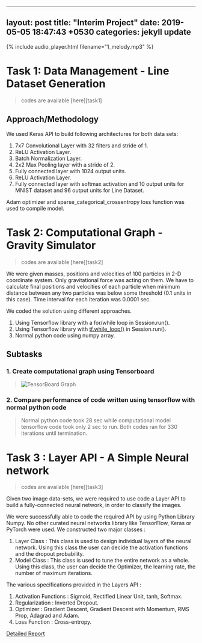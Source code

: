 
---
layout: post
title:  "Interim Project"
date:   2019-05-05 18:47:43 +0530
categories: jekyll update
---

{% include audio_player.html filename="1_melody.mp3" %}


# Task 1: Data Management - Line Dataset Generation

>codes are available [here][task1]


## Approach/Methodology

We used Keras API to build following architectures for both data sets:
1. 7x7 Convolutional Layer with 32 filters and stride of 1.
2. ReLU Activation Layer.
3. Batch Normalization Layer.
4. 2x2 Max Pooling layer with a stride of 2.
5. Fully connected layer with 1024 output units.
6. ReLU Activation Layer.
7. Fully connected layer with softmax activation and 10 output units for MNIST dataset and 96 output units for Line Dataset.

Adam optimizer and sparse_categorical_crossentropy loss function was used to compile model.

# Task 2: Computational Graph - Gravity Simulator

>codes are available [here][task2]

We were given masses, positions and velocities of 100 particles in 2-D coordinate system. Only gravitational force was acting on them. We have to calculate final positions and velocities of each particle when minimum distance between any two particles was below some threshold (0.1 units in this case). Time interval for each iteration was 0.0001 sec.

We coded the solution using different approaches.

1. Using Tensorflow library with a for/while loop in Session.run().
2. Using Tensorflow library with [tf.while_loop()](https://www.tensorflow.org/api_docs/python/tf/while_loop) in Session.run().
3. Normal python code using numpy array.

## Subtasks

### 1.  Create computational graph using Tensorboard

>![TensorBoard Graph]({{site.baseurl}}/img/tb.png)

### 2.  Compare performance of code written using tensorflow with normal python code

>Normal python code took 28 sec while computational model tensorflow code took only 2 sec to run. Both codes ran for 330 iterations until termination.

# Task 3 : Layer API - A Simple Neural network

>codes are available [here][task3]

Given two image data-sets, we were required to use code a Layer API to build a fully-connected neural network, in order to classify the images.

We were successfully able to code the required API by using Python Library Numpy. No other curated neural networks library like TensorFlow, Keras or PyTorch were used.
We constructed two major classes :

 1. Layer Class : This class is used to design individual layers of the neural network. Using this class the user can decide the activation functions and the dropout probability.
 2. Model Class : This class is used to tune the entire network as a whole. Using this class, the user can decide the Optimizer, the learning rate, the number of maximum iterations.

The various specifications provided in the Layers API :

 1. Activation Functions : Sigmoid, Rectified Linear Unit, tanh, Softmax.
 2. Regularization : Inverted Dropout.
 3. Optimizer : Gradient Descent, Gradient Descent with Momentum, RMS Prop, Adagrad and Adam.
 4. Loss Function : Cross-entropy.

[Detailed Report]({{site.baseurl}}/assets/Neural_Network_Layer_API.pdf)
